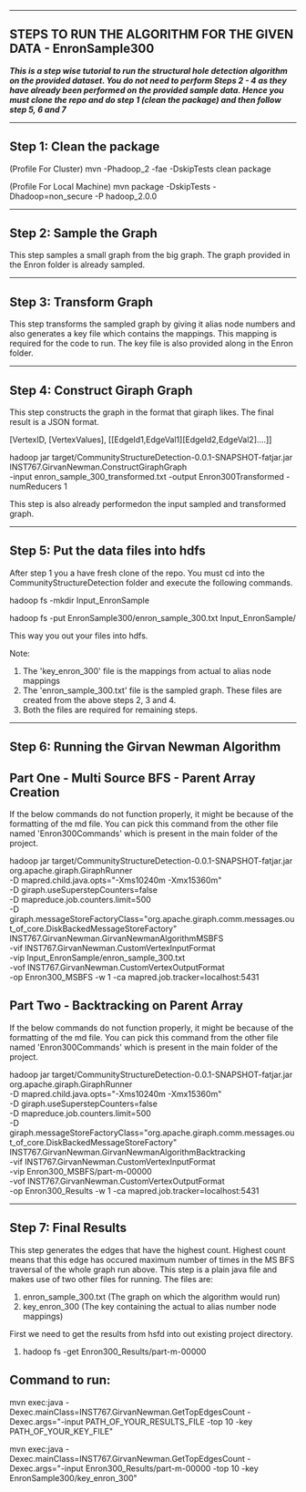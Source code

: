 ------------------------------------------------------------------------------
STEPS TO RUN THE ALGORITHM FOR THE GIVEN DATA - EnronSample300
------------------------------------------------------------------------------


<B><I>This is a step wise tutorial to run the structural hole detection algorithm on the provided dataset. You do not need to perform Steps 2 - 4 as they have already been performed on the provided sample data. Hence you must clone the repo and do step 1 (clean the package) and then follow step 5, 6 and 7</I></B>

--------------------------
Step 1: Clean the package
--------------------------

(Profile For Cluster)
mvn -Phadoop_2 -fae -DskipTests clean package 

(Profile For Local Machine)
mvn package -DskipTests -Dhadoop=non_secure -P hadoop_2.0.0 


-------------------------
Step 2: Sample the Graph
-------------------------

This step samples a small graph from the big graph. The graph provided in the Enron folder is already sampled.

------------------------
Step 3: Transform Graph
------------------------

This step transforms the sampled graph by giving it alias node numbers and also generates a key file which contains the mappings. This mapping is required for the code to run. The key file is also provided along in the Enron folder.

--------------------------------
Step 4: Construct Giraph Graph
--------------------------------

This step constructs the graph in the format that giraph likes. The final result is a JSON format. 

[VertexID, [VertexValues], [[EdgeId1,EdgeVal1][EdgeId2,EdgeVal2]....]]

hadoop jar target/CommunityStructureDetection-0.0.1-SNAPSHOT-fatjar.jar INST767.GirvanNewman.ConstructGiraphGraph \
  -input enron_sample_300_transformed.txt -output Enron300Transformed -numReducers 1
  
This step is also already performedon the input sampled and transformed graph.

--------------------------------------
Step 5: Put the data files into hdfs
--------------------------------------

After step 1 you a have fresh clone of the repo. You must cd into the CommunityStructureDetection folder and execute the following commands. 

hadoop fs -mkdir Input_EnronSample

hadoop fs -put EnronSample300/enron_sample_300.txt Input_EnronSample/

This way you out your files into hdfs.

Note: 

1. The 'key_enron_300' file is the mappings from actual to alias node mappings
2. The 'enron_sample_300.txt' file is the sampled graph. These files are created from the above steps 2, 3 and 4.
3. Both the files are required for remaining steps.

  
--------------------------------------------
Step 6: Running the Girvan Newman Algorithm
--------------------------------------------

Part One - Multi Source BFS - Parent Array Creation
-------------------------------------------------------

If the below commands do not function properly, it might be because of the formatting of the md file. You can pick this command
from the other file named 'Enron300Commands' which is present in the main folder of the project.

hadoop jar target/CommunityStructureDetection-0.0.1-SNAPSHOT-fatjar.jar org.apache.giraph.GiraphRunner \
-D mapred.child.java.opts="-Xms10240m -Xmx15360m" \
-D giraph.useSuperstepCounters=false \
-D mapreduce.job.counters.limit=500 \
-D giraph.messageStoreFactoryClass="org.apache.giraph.comm.messages.out_of_core.DiskBackedMessageStoreFactory" \
INST767.GirvanNewman.GirvanNewmanAlgorithmMSBFS \
-vif INST767.GirvanNewman.CustomVertexInputFormat \
-vip Input_EnronSample/enron_sample_300.txt \
-vof INST767.GirvanNewman.CustomVertexOutputFormat \
-op Enron300_MSBFS -w 1 -ca mapred.job.tracker=localhost:5431


Part Two - Backtracking on Parent Array
-----------------------------------------

If the below commands do not function properly, it might be because of the formatting of the md file. You can pick this command
from the other file named 'Enron300Commands' which is present in the main folder of the project.

hadoop jar target/CommunityStructureDetection-0.0.1-SNAPSHOT-fatjar.jar org.apache.giraph.GiraphRunner \
-D mapred.child.java.opts="-Xms10240m -Xmx15360m" \
-D giraph.useSuperstepCounters=false \
-D mapreduce.job.counters.limit=500 \
-D giraph.messageStoreFactoryClass="org.apache.giraph.comm.messages.out_of_core.DiskBackedMessageStoreFactory" \
INST767.GirvanNewman.GirvanNewmanAlgorithmBacktracking \
-vif INST767.GirvanNewman.CustomVertexInputFormat \
-vip Enron300_MSBFS/part-m-00000 \
-vof INST767.GirvanNewman.CustomVertexOutputFormat \
-op Enron300_Results -w 1 -ca mapred.job.tracker=localhost:5431

------------------------
Step 7: Final Results
------------------------

This step generates the edges that have the highest count. Highest count means that this edge has occured maximum number of times in the MS BFS traversal of the whole graph run above. This step is a plain java file and makes use of two other files for running. The files are:

1. enron_sample_300.txt (The graph on which the algorithm would run)
2. key_enron_300 (The key containing the actual to alias number node mappings)

First we need to get the results from hsfd into out existing project directory.

1. hadoop fs -get Enron300_Results/part-m-00000

Command to run:
----------------

mvn exec:java -Dexec.mainClass=INST767.GirvanNewman.GetTopEdgesCount -Dexec.args="-input PATH_OF_YOUR_RESULTS_FILE -top 10 -key PATH_OF_YOUR_KEY_FILE"

mvn exec:java -Dexec.mainClass=INST767.GirvanNewman.GetTopEdgesCount -Dexec.args="-input Enron300_Results/part-m-00000 -top 10 -key EnronSample300/key_enron_300"










